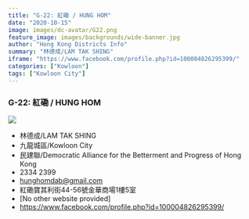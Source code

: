 ```yaml
---
title: "G-22: 紅磡 / HUNG HOM"
date: "2020-10-15"
image: images/dc-avatar/G22.png
feature_image: images/backgrounds/wide-banner.jpg
author: "Hong Kong Districts Info"
summary: "林德成/LAM TAK SHING"
iframe: "https://www.facebook.com/profile.php?id=100004826295399/"
categories: ["Kowloon"]
tags: ["Kowloon City"]
---
```


### G-22: 紅磡 / HUNG HOM  
![](/images/dc-avatar/G22.png)  

 - 林德成/LAM TAK SHING  
 - 九龍城區/Kowloon City  
 - 民建聯/Democratic Alliance for the Betterment and Progress of Hong Kong  
 - 2334 2399  
 - hunghomdab@gmail.com  
 - 紅磡寶其利街44-56號金華商場1樓5室  
 - [No other website provided]  
 - https://www.facebook.com/profile.php?id=100004826295399/
